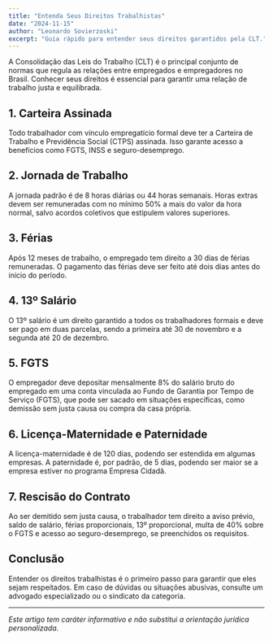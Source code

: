 ```yaml
---
title: "Entenda Seus Direitos Trabalhistas"
date: "2024-11-15"
author: "Leonardo Sovierzoski"
excerpt: "Guia rápido para entender seus direitos garantidos pela CLT."
---
```




A Consolidação das Leis do Trabalho (CLT) é o principal conjunto de normas que regula as relações entre empregados e empregadores no Brasil. Conhecer seus direitos é essencial para garantir uma relação de trabalho justa e equilibrada.

## 1. Carteira Assinada

Todo trabalhador com vínculo empregatício formal deve ter a Carteira de Trabalho e Previdência Social (CTPS) assinada. Isso garante acesso a benefícios como FGTS, INSS e seguro-desemprego.

## 2. Jornada de Trabalho

A jornada padrão é de 8 horas diárias ou 44 horas semanais. Horas extras devem ser remuneradas com no mínimo 50% a mais do valor da hora normal, salvo acordos coletivos que estipulem valores superiores.

## 3. Férias

Após 12 meses de trabalho, o empregado tem direito a 30 dias de férias remuneradas. O pagamento das férias deve ser feito até dois dias antes do início do período.

## 4. 13º Salário

O 13º salário é um direito garantido a todos os trabalhadores formais e deve ser pago em duas parcelas, sendo a primeira até 30 de novembro e a segunda até 20 de dezembro.

## 5. FGTS

O empregador deve depositar mensalmente 8% do salário bruto do empregado em uma conta vinculada ao Fundo de Garantia por Tempo de Serviço (FGTS), que pode ser sacado em situações específicas, como demissão sem justa causa ou compra da casa própria.

## 6. Licença-Maternidade e Paternidade

A licença-maternidade é de 120 dias, podendo ser estendida em algumas empresas. A paternidade é, por padrão, de 5 dias, podendo ser maior se a empresa estiver no programa Empresa Cidadã.

## 7. Rescisão do Contrato

Ao ser demitido sem justa causa, o trabalhador tem direito a aviso prévio, saldo de salário, férias proporcionais, 13º proporcional, multa de 40% sobre o FGTS e acesso ao seguro-desemprego, se preenchidos os requisitos.

## Conclusão

Entender os direitos trabalhistas é o primeiro passo para garantir que eles sejam respeitados. Em caso de dúvidas ou situações abusivas, consulte um advogado especializado ou o sindicato da categoria.

---

*Este artigo tem caráter informativo e não substitui a orientação jurídica personalizada.*